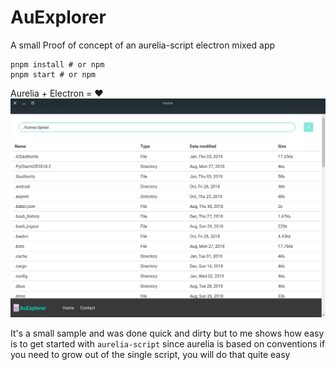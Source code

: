 # AuExplorer
A small Proof of concept of an aurelia-script electron mixed app

```
pnpm install # or npm
pnpm start # or npm
```
Aurelia + Electron = :heart:
![Screenshot](./s2.png)

It's a small sample and was done quick and dirty but to me shows how easy is to get started with `aurelia-script`
since aurelia is based on conventions if you need to grow out of the single script, you will do that quite easy